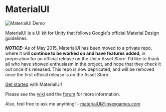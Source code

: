**MaterialUI**
==========
![MaterialUI Demo](http://giant.gfycat.com/CreepyEmotionalElk.gif)

MaterialUI is a UI kit for Unity that follows Google's official Material Design guidelines.

***NOTICE:*** As of May 2015, MaterialUI has been moved to a private repo, where it will <b>continue to be worked on and have features added</b>, in preperation for an official release on the Unity Asset Store. I'd like to thank all who have showed enthusiasm in the project, and hope that they check it out once it's released. This repo is now depricated, and will be removed once the first official release is on the Asset Store.

[Get started](https://github.com/InvexGames/MaterialUI/wiki/Getting-Started) with MaterialUI!

Please see the [wiki](https://github.com/InvexGames/MaterialUI/wiki) and the [forum](http://forum.unity3d.com/threads/materialui-a-unity-4-6-ui-kit-that-follows-googles-material-design-guidelines.284500/) for more information.

Also, feel free to ask me anything! - materialUI@invexgames.com
